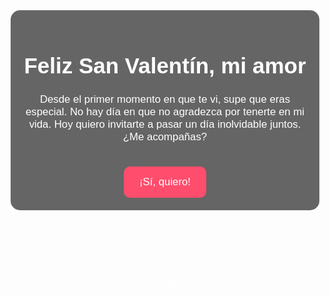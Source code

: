 <!DOCTYPE html>
<html lang="es">
<head>
    <meta charset="UTF-8">
    <meta name="viewport" content="width=device-width, initial-scale=1.0">
    <title>Para mi amor</title>
    <style>
        body {
            background: url('https://source.unsplash.com/1600x900/?love,romance') no-repeat center center fixed;
            background-size: cover;
            font-family: Arial, sans-serif;
            text-align: center;
            color: white;
            display: flex;
            justify-content: center;
            align-items: center;
            height: 100vh;
            flex-direction: column;
        }
        .container {
            background: rgba(0, 0, 0, 0.6);
            padding: 20px;
            border-radius: 15px;
            width: 90%;
            max-width: 500px;
        }
        h1 {
            font-size: 2.5em;
        }
        p {
            font-size: 1.2em;
        }
        .btn {
            background-color: #ff4d6d;
            color: white;
            padding: 15px 25px;
            font-size: 1.2em;
            border: none;
            cursor: pointer;
            border-radius: 10px;
            margin-top: 20px;
            transition: 0.3s;
        }
        .btn:hover {
            background-color: #ff1e50;
        }
    </style>
</head>
<body>
    <div class="container">
        <h1>Feliz San Valentín, mi amor</h1>
        <p>Desde el primer momento en que te vi, supe que eras especial.  
        No hay día en que no agradezca por tenerte en mi vida.  
        Hoy quiero invitarte a pasar un día inolvidable juntos.  
        ¿Me acompañas?</p>
        <button class="btn" onclick="aceptarInvitacion()">¡Sí, quiero!</button>
    </div>

    <script>
        function aceptarInvitacion() {
            alert('¡Te amo, mi vida! Prepárate para una sorpresa especial ❤️');
        }
    </script>
</body>
</html>
# San-Valent-n-
